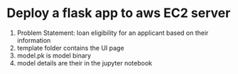 # Deploy a flask app to aws EC2 server
1. Problem Statement: loan eligibility for an applicant based on their information
2. template folder contains the UI page
3. model.pk is model binary
4. model details are their in the jupyter notebook
   

